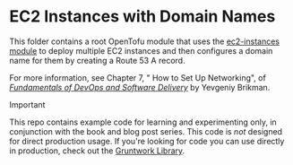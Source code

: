 # EC2 Instances with Domain Names

This folder contains a root OpenTofu module that uses the [ec2-instances module](../../modules/ec2-instances) to deploy 
multiple EC2 instances and then configures a domain name for them by creating a Route 53 A record.

For more information, see Chapter 7, " How to Set Up Networking", of
[_Fundamentals of DevOps and Software Delivery_](https://www.fundamentals-of-devops.com) by Yevgeniy Brikman.

> [!IMPORTANT]  
> This repo contains example code for learning and experimenting only, in conjunction with the book and blog post
> series. This code is _not_ designed for direct production usage. If you're looking for code you can use directly in
> production, check out the [Gruntwork Library](https://www.gruntwork.io/products/library).
